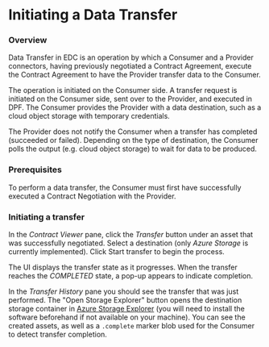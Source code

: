 # Initiating a Data Transfer

### Overview

Data Transfer in EDC is an operation by which a Consumer and a Provider connectors, having previously negotiated a Contract Agreement, execute the Contract Agreement to have the Provider transfer data to the Consumer.

The operation is initiated on the Consumer side. A transfer request is initiated on the Consumer side, sent over to the Provider, and executed in DPF. The Consumer provides the Provider with a data destination, such as a cloud object storage with temporary credentials.

The Provider does not notify the Consumer when a transfer has completed (succeeded or failed). Depending on the type of destination, the Consumer polls the output (e.g. cloud object storage) to wait for data to be produced.

### Prerequisites

To perform a data transfer, the Consumer must first have successfully executed a Contract Negotiation with the Provider.

### Initiating a transfer

In the *Contract Viewer* pane, click the *Transfer* button under an asset that was successfully negotiated. Select a destination (only *Azure Storage* is currently implemented). Click Start transfer to begin the process.

The UI displays the transfer state as it progresses. When the transfer reaches the *COMPLETED* state, a pop-up appears to indicate completion.

In the *Transfer History* pane you should see the transfer that was just performed. The "Open Storage Explorer" button opens the destination storage container in [Azure Storage Explorer](https://azure.microsoft.com/features/storage-explorer) (you will need to install the software beforehand if not available on your machine). You can see the created assets, as well as a `.complete` marker blob used for the Consumer to detect transfer completion.
